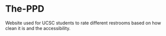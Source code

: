 # The-PPD
Website used for UCSC students to rate different restrooms based on how clean it is and the accessibility.
